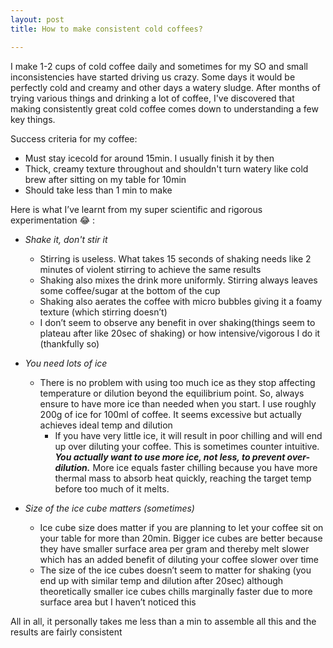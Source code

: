 ```yaml
---
layout: post
title: How to make consistent cold coffees? 

---
```


I make 1-2 cups of cold coffee daily and sometimes for my SO and small inconsistencies have started driving us crazy. Some days it would be perfectly cold and creamy and other days a watery sludge. After months of trying various things and drinking a lot of coffee, I've discovered that making consistently great cold coffee comes down to understanding a few key things. 

Success criteria for my coffee:

- Must stay icecold for around 15min. I usually finish it by then
- Thick, creamy texture throughout and shouldn't turn watery like cold brew after sitting on my table for 10min
- Should take less than 1 min to make 

Here is what I’ve learnt from my super scientific and rigorous experimentation 😂 :

- *Shake it, don't stir it*
    - Stirring is useless. What takes 15 seconds of shaking needs like 2 minutes of violent stirring to achieve the same results
    - Shaking also mixes the drink more uniformly. Stirring always leaves some coffee/sugar at the bottom of the cup
    - Shaking also aerates the coffee with micro bubbles giving it a foamy texture (which stirring doesn’t)
    - I don’t seem to observe any benefit in over shaking(things seem to plateau after like 20sec of shaking) or how intensive/vigorous I do it (thankfully so)
   
- *You need lots of ice*
    - There is no problem with using too much ice as they stop affecting temperature or dilution beyond the equilibrium point. So, always ensure to have more ice than needed when you start. I use roughly 200g of ice for 100ml of coffee. It seems excessive but actually achieves ideal temp and dilution
        - If you have very little ice, it will result in poor chilling and will end up over diluting your coffee. This is sometimes counter intuitive. ***You actually want to use more ice, not less, to prevent over-dilution.*** More ice equals faster chilling because you have more thermal mass to absorb heat quickly, reaching the target temp before too much of it melts.

- *Size of the ice cube matters (sometimes)*
    - Ice cube size does matter if you are planning to let your coffee sit on your table for more than 20min. Bigger ice cubes are better because they have smaller surface area per gram and thereby melt slower which has an added benefit of diluting your coffee slower over time
    - The size of the ice cubes doesn’t seem to matter for shaking (you end up with similar temp and dilution after 20sec) although theoretically smaller ice cubes chills marginally faster due to more surface area but I haven’t noticed this


All in all, it personally takes me less than a min to assemble all this and the results are fairly consistent

